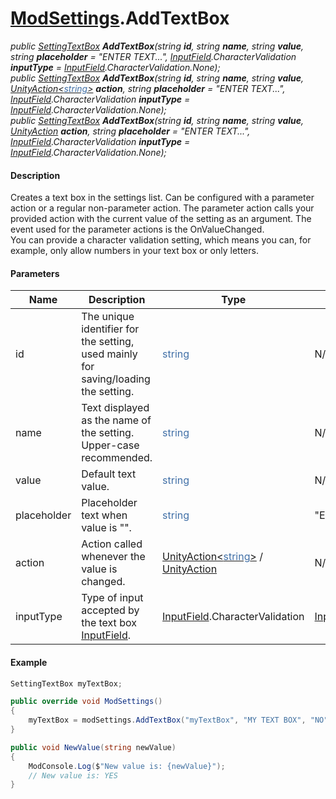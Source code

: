 # [ModSettings](API/MSCLoader/ModSettings.md).AddTextBox

*public [SettingTextBox](API/MSCLoader/SettingTextBox.md) <b>AddTextBox</b>(string <b>id</b>, string <b>name</b>, string <b>value</b>, string <b>placeholder</b> = "ENTER TEXT...", [InputField](https://docs.unity3d.com/500/Documentation/ScriptReference/UI.InputField.html).CharacterValidation <b>inputType</b> = [InputField](https://docs.unity3d.com/500/Documentation/ScriptReference/UI.InputField.html).CharacterValidation.None);*  
*public [SettingTextBox](API/MSCLoader/SettingTextBox.md) <b>AddTextBox</b>(string <b>id</b>, string <b>name</b>, string <b>value</b>, [UnityAction\<<font color=#4170a7>string</font>\>](https://docs.unity3d.com/500/Documentation/ScriptReference/Events.UnityAction_1.html) <b>action</b>, string <b>placeholder</b> = "ENTER TEXT...", [InputField](https://docs.unity3d.com/500/Documentation/ScriptReference/UI.InputField.html).CharacterValidation <b>inputType</b> = [InputField](https://docs.unity3d.com/500/Documentation/ScriptReference/UI.InputField.html).CharacterValidation.None);*  
*public [SettingTextBox](API/MSCLoader/SettingTextBox.md) <b>AddTextBox</b>(string <b>id</b>, string <b>name</b>, string <b>value</b>, [UnityAction](https://docs.unity3d.com/500/Documentation/ScriptReference/Events.UnityAction.html) <b>action</b>, string <b>placeholder</b> = "ENTER TEXT...", [InputField](https://docs.unity3d.com/500/Documentation/ScriptReference/UI.InputField.html).CharacterValidation <b>inputType</b> = [InputField](https://docs.unity3d.com/500/Documentation/ScriptReference/UI.InputField.html).CharacterValidation.None);*

#### Description

Creates a text box in the settings list. Can be configured with a parameter action or a regular non-parameter action. 
The parameter action calls your provided action with the current value of the setting as an argument. The event used for the parameter actions is the OnValueChanged.  
You can provide a character validation setting, which means you can, for example, only allow numbers in your text box or only letters.

#### Parameters

Name | Description | Type | Default
---- | ----------- | ---- | -------
id | The unique identifier for the setting, used mainly for saving/loading the setting. | <font color=#4170a7>string</font> | N/A
name | Text displayed as the name of the setting. Upper-case recommended. | <font color=#4170a7>string</font> | N/A
value | Default text value. | <font color=#4170a7>string</font> | N/A
placeholder | Placeholder text when value is "". | <font color=#4170a7>string</font> | "ENTER TEXT..."
action | Action called whenever the value is changed. | [UnityAction\<<font color=#4170a7>string</font>\>](https://docs.unity3d.com/500/Documentation/ScriptReference/Events.UnityAction_1.html) / [UnityAction](https://docs.unity3d.com/500/Documentation/ScriptReference/Events.UnityAction.html)  | N/A
inputType | Type of input accepted by the text box [InputField](https://docs.unity3d.com/500/Documentation/ScriptReference/UI.InputField.html). | [InputField](https://docs.unity3d.com/500/Documentation/ScriptReference/UI.InputField.html).CharacterValidation | [InputField](https://docs.unity3d.com/500/Documentation/ScriptReference/UI.InputField.html).CharacterValidation.None

#### Example

```csharp
SettingTextBox myTextBox;

public override void ModSettings()
{
    myTextBox = modSettings.AddTextBox("myTextBox", "MY TEXT BOX", "NO", NewValue);
}

public void NewValue(string newValue) 
{
    ModConsole.Log($"New value is: {newValue}");
    // New value is: YES
}
```